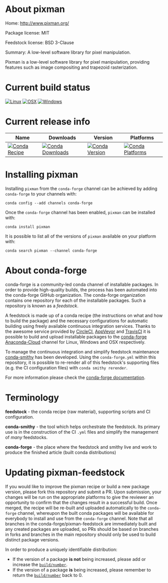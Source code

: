 About pixman
============

Home: http://www.pixman.org/

Package license: MIT

Feedstock license: BSD 3-Clause

Summary: A low-level software library for pixel manipulation.

Pixman is a low-level software library for pixel manipulation, providing
features such as image compositing and trapezoid rasterization.


Current build status
====================

[![Linux](https://img.shields.io/circleci/project/github/conda-forge/pixman-feedstock/master.svg?label=Linux)](https://circleci.com/gh/conda-forge/pixman-feedstock)
[![OSX](https://img.shields.io/travis/conda-forge/pixman-feedstock/master.svg?label=macOS)](https://travis-ci.org/conda-forge/pixman-feedstock)
[![Windows](https://img.shields.io/appveyor/ci/conda-forge/pixman-feedstock/master.svg?label=Windows)](https://ci.appveyor.com/project/conda-forge/pixman-feedstock/branch/master)

Current release info
====================

| Name | Downloads | Version | Platforms |
| --- | --- | --- | --- |
| [![Conda Recipe](https://img.shields.io/badge/recipe-pixman-green.svg)](https://anaconda.org/conda-forge/pixman) | [![Conda Downloads](https://img.shields.io/conda/dn/conda-forge/pixman.svg)](https://anaconda.org/conda-forge/pixman) | [![Conda Version](https://img.shields.io/conda/vn/conda-forge/pixman.svg)](https://anaconda.org/conda-forge/pixman) | [![Conda Platforms](https://img.shields.io/conda/pn/conda-forge/pixman.svg)](https://anaconda.org/conda-forge/pixman) |

Installing pixman
=================

Installing `pixman` from the `conda-forge` channel can be achieved by adding `conda-forge` to your channels with:

```
conda config --add channels conda-forge
```

Once the `conda-forge` channel has been enabled, `pixman` can be installed with:

```
conda install pixman
```

It is possible to list all of the versions of `pixman` available on your platform with:

```
conda search pixman --channel conda-forge
```


About conda-forge
=================

conda-forge is a community-led conda channel of installable packages.
In order to provide high-quality builds, the process has been automated into the
conda-forge GitHub organization. The conda-forge organization contains one repository
for each of the installable packages. Such a repository is known as a *feedstock*.

A feedstock is made up of a conda recipe (the instructions on what and how to build
the package) and the necessary configurations for automatic building using freely
available continuous integration services. Thanks to the awesome service provided by
[CircleCI](https://circleci.com/), [AppVeyor](http://www.appveyor.com/)
and [TravisCI](https://travis-ci.org/) it is possible to build and upload installable
packages to the [conda-forge](https://anaconda.org/conda-forge)
[Anaconda-Cloud](http://docs.anaconda.org/) channel for Linux, Windows and OSX respectively.

To manage the continuous integration and simplify feedstock maintenance
[conda-smithy](http://github.com/conda-forge/conda-smithy) has been developed.
Using the ``conda-forge.yml`` within this repository, it is possible to re-render all of
this feedstock's supporting files (e.g. the CI configuration files) with ``conda smithy rerender``.

For more information please check the [conda-forge documentation](https://conda-forge.org/docs/).

Terminology
===========

**feedstock** - the conda recipe (raw material), supporting scripts and CI configuration.

**conda-smithy** - the tool which helps orchestrate the feedstock.
                   Its primary use is in the construction of the CI ``.yml`` files
                   and simplify the management of *many* feedstocks.

**conda-forge** - the place where the feedstock and smithy live and work to
                  produce the finished article (built conda distributions)


Updating pixman-feedstock
=========================

If you would like to improve the pixman recipe or build a new
package version, please fork this repository and submit a PR. Upon submission,
your changes will be run on the appropriate platforms to give the reviewer an
opportunity to confirm that the changes result in a successful build. Once
merged, the recipe will be re-built and uploaded automatically to the
`conda-forge` channel, whereupon the built conda packages will be available for
everybody to install and use from the `conda-forge` channel.
Note that all branches in the conda-forge/pixman-feedstock are
immediately built and any created packages are uploaded, so PRs should be based
on branches in forks and branches in the main repository should only be used to
build distinct package versions.

In order to produce a uniquely identifiable distribution:
 * If the version of a package **is not** being increased, please add or increase
   the [``build/number``](http://conda.pydata.org/docs/building/meta-yaml.html#build-number-and-string).
 * If the version of a package **is** being increased, please remember to return
   the [``build/number``](http://conda.pydata.org/docs/building/meta-yaml.html#build-number-and-string)
   back to 0.
